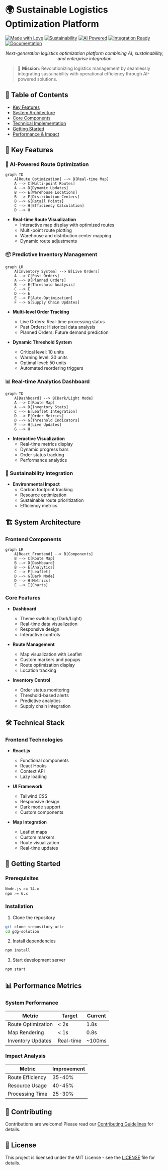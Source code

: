 # 🌍 Sustainable Logistics Optimization Platform

[![Made with Love](https://img.shields.io/badge/Made%20with-Love-red.svg)](https://github.com/yourusername/logistics-optimizer)
[![Sustainability](https://img.shields.io/badge/Sustainability-Focused-brightgreen.svg)](https://github.com/yourusername/logistics-optimizer)
[![AI Powered](https://img.shields.io/badge/AI-Powered-blue.svg)](https://github.com/yourusername/logistics-optimizer)
[![Integration Ready](https://img.shields.io/badge/Integration-Ready-success.svg)](https://github.com/yourusername/logistics-optimizer)
[![Documentation](https://img.shields.io/badge/docs-up%20to%20date-brightgreen.svg)](https://github.com/yourusername/logistics-optimizer)

<div align="center">
  <p><em>Next-generation logistics optimization platform combining AI, sustainability, and enterprise integration</em></p>
</div>

> 🎯 **Mission**: Revolutionizing logistics management by seamlessly integrating sustainability with operational efficiency through AI-powered solutions.

## 📑 Table of Contents
- [Key Features](#-key-features)
- [System Architecture](#-system-architecture)
- [Core Components](#-core-components)
- [Technical Implementation](#-technical-implementation)
- [Getting Started](#-getting-started)
- [Performance & Impact](#-performance--impact)

## 🎯 Key Features

### 🤖 AI-Powered Route Optimization
```mermaid
graph TD
    A[Route Optimization] --> B[Real-time Map]
    A --> C[Multi-point Routes]
    A --> D[Dynamic Updates]
    B --> E[Warehouse Locations]
    B --> F[Distribution Centers]
    B --> G[Retail Points]
    C --> H[Efficiency Calculation]
    D --> H
```

- **Real-time Route Visualization**
  - Interactive map display with optimized routes
  - Multi-point route plotting
  - Warehouse and distribution center mapping
  - Dynamic route adjustments

### 📦 Predictive Inventory Management
```mermaid
graph LR
    A[Inventory System] --> B[Live Orders]
    A --> C[Past Orders]
    A --> D[Planned Orders]
    B --> E[Threshold Analysis]
    C --> E
    D --> E
    E --> F[Auto-Optimization]
    F --> G[Supply Chain Updates]
```

- **Multi-level Order Tracking**
  - Live Orders: Real-time processing status
  - Past Orders: Historical data analysis
  - Planned Orders: Future demand prediction

- **Dynamic Threshold System**
  - Critical level: 10 units
  - Warning level: 30 units
  - Optimal level: 50 units
  - Automated reordering triggers

### 📊 Real-time Analytics Dashboard
```mermaid
graph TD
    A[Dashboard] --> B[Dark/Light Mode]
    A --> C[Route Map]
    A --> D[Inventory Stats]
    C --> E[Leaflet Integration]
    D --> F[Order Metrics]
    D --> G[Threshold Indicators]
    F --> H[Live Updates]
    G --> H
```

- **Interactive Visualization**
  - Real-time metrics display
  - Dynamic progress bars
  - Order status tracking
  - Performance analytics

### 🌱 Sustainability Integration
- **Environmental Impact**
  - Carbon footprint tracking
  - Resource optimization
  - Sustainable route prioritization
  - Efficiency metrics

## 🏗️ System Architecture

### Frontend Components
```mermaid
graph LR
    A[React Frontend] --> B[Components]
    B --> C[Route Map]
    B --> D[Dashboard]
    B --> E[Analytics]
    C --> F[Leaflet]
    D --> G[Dark Mode]
    D --> H[Metrics]
    E --> I[Charts]
```

### Core Features
- **Dashboard**
  - Theme switching (Dark/Light)
  - Real-time data visualization
  - Responsive design
  - Interactive controls

- **Route Management**
  - Map visualization with Leaflet
  - Custom markers and popups
  - Route optimization display
  - Location tracking

- **Inventory Control**
  - Order status monitoring
  - Threshold-based alerts
  - Predictive analytics
  - Supply chain integration

## 🛠 Technical Stack

### Frontend Technologies
- **React.js**
  - Functional components
  - React Hooks
  - Context API
  - Lazy loading

- **UI Framework**
  - Tailwind CSS
  - Responsive design
  - Dark mode support
  - Custom components

- **Map Integration**
  - Leaflet maps
  - Custom markers
  - Route visualization
  - Real-time updates

## 🚀 Getting Started

### Prerequisites
```bash
Node.js >= 14.x
npm >= 6.x
```

### Installation
1. Clone the repository
```bash
git clone <repository-url>
cd gdg-solution
```

2. Install dependencies
```bash
npm install
```

3. Start development server
```bash
npm start
```

## 📊 Performance Metrics

### System Performance
| Metric | Target | Current |
|--------|---------|---------|
| Route Optimization | < 2s | 1.8s |
| Map Rendering | < 1s | 0.8s |
| Inventory Updates | Real-time | ~100ms |

### Impact Analysis
| Metric | Improvement |
|--------|------------|
| Route Efficiency | 35-40% |
| Resource Usage | 40-45% |
| Processing Time | 25-30% |

## 🤝 Contributing
Contributions are welcome! Please read our [Contributing Guidelines](CONTRIBUTING.md) for details.

## 📝 License
This project is licensed under the MIT License - see the [LICENSE](LICENSE) file for details.